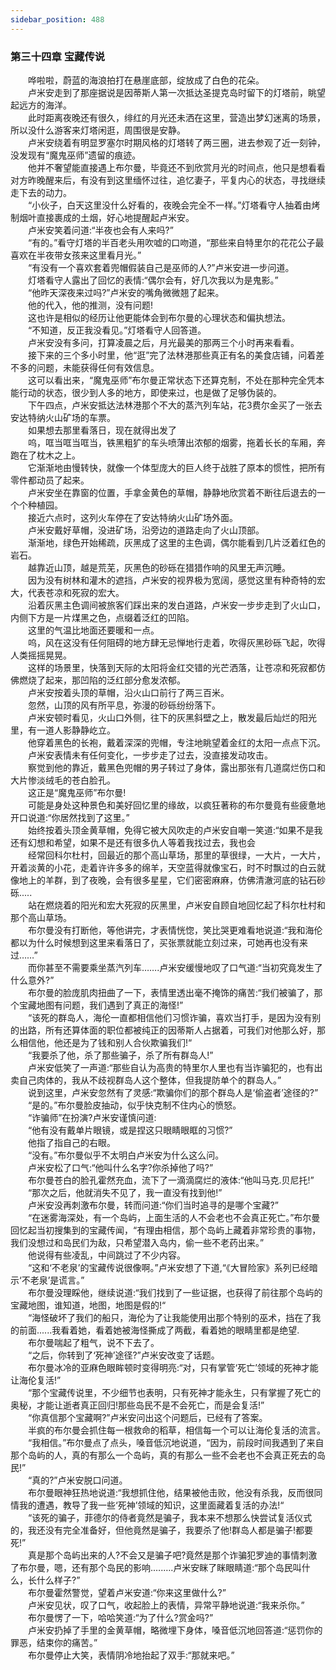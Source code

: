 ```yaml
---
sidebar_position: 488
---
```

### 第三十四章 宝藏传说  


　　哗啦啦，蔚蓝的海浪拍打在悬崖底部，绽放成了白色的花朵。  
　　卢米安走到了那座据说是因蒂斯人第一次抵达圣提克岛时留下的灯塔前，眺望起远方的海洋。  
　　此时距离夜晚还有很久，绯红的月光还未洒在这里，营造出梦幻迷离的场景，所以没什么游客来灯塔闲逛，周围很是安静。  
　　卢米安绕着有明显罗塞尔时期风格的灯塔转了两三圈，进去参观了近一刻钟，没发现有“魔鬼巫师”遗留的痕迹。  
　　他并不奢望能直接遇上布尔曼，毕竟还不到欣赏月光的时间点，他只是想看看对方昨晚醒来后，有没有到这里缅怀过往，追忆妻子，平复内心的状态，寻找继续走下去的动力。  
　　“小伙子，白天这里没什么好看的，夜晚会完全不一样。”灯塔看守人抽着由烤制烟叶直接裹成的土烟，好心地提醒起卢米安。  
　　卢米安笑着问道:“半夜也会有人来吗?”  
　　“有的。”看守灯塔的半百老头用吹嘘的口吻道，“那些来自特里尔的花花公子最喜欢在半夜带女孩来这里看月光。”  
　　“有没有一个喜欢套着兜帽假装自己是巫师的人?”卢米安进一步问道。  
　　灯塔看守人露出了回忆的表情:“偶尔会有，好几次我以为是鬼影。”  
　　“他昨天深夜来过吗?”卢米安的嘴角微微翘了起来。  
　　他的代入，他的推测，没有问题!  
　　这也许是相似的经历让他更能体会到布尔曼的心理状态和偏执想法。  
　　“不知道，反正我没看见。”灯塔看守人回答道。  
　　卢米安没有多问，打算凌晨之后，月光最美的那两三个小时再来看看。  
　　接下来的三个多小时里，他“逛”完了法林港那些真正有名的美食店铺，问着差不多的问题，未能获得任何有效信息。  
　　这可以看出来，“魔鬼巫师”布尔曼正常状态下还算克制，不处在那种完全凭本能行动的状态，很少到人多的地方，即使来过，也是做了足够伪装的。  
　　下午四点，卢米安抵达法林港那个不大的蒸汽列车站，花3费尔金买了一张去安达特纳火山矿场的车票。  
　　如果想去那里看落日，现在就得出发了  
　　呜，哐当哐当哐当，铁黑粗犷的车头喷薄出浓郁的烟雾，拖着长长的车厢，奔跑在了枕木之上。  
　　它渐渐地由慢转快，就像一个体型庞大的巨人终于战胜了原本的惯性，把所有零件都动员了起来。  
　　卢米安坐在靠窗的位置，手拿金黄色的草帽，静静地欣赏着不断往后退去的一个个种植园。  
　　接近六点时，这列火车停在了安达特纳火山矿场外面。  
　　卢米安戴好草帽，没进矿场，沿旁边的道路走向了火山顶部。  
　　渐渐地，绿色开始稀疏，灰黑成了这里的主色调，偶尔能看到几片泛着红色的岩石。  
　　越靠近山顶，越是荒芜，灰黑色的砂砾在猎猎作响的风里无声沉睡。  
　　因为没有树林和灌木的遮挡，卢米安的视界极为宽阔，感觉这里有种奇特的宏大，代表苍凉和死寂的宏大。  
　　沿着灰黑主色调间被旅客们踩出来的发白道路，卢米安一步步走到了火山口，内侧下方是一片煤黑之色，点缀着泛红的凹陷。  
　　这里的气温比地面还要暖和一点。  
　　呜，风在这没有任何阻碍的地方肆无忌惮地行走着，吹得灰黑砂砾飞起，吹得人类摇摇晃晃。  
　　这样的场景里，快落到天际的太阳将金红交错的光芒洒落，让苍凉和死寂都仿佛燃烧了起来，那凹陷的泛红部分愈发浓郁。  
　　卢米安按着头顶的草帽，沿火山口前行了两三百米。  
　　忽然，山顶的风有所平息，弥漫的砂砾纷纷落下。  
　　卢米安顿时看见，火山口外侧，往下的灰黑斜壁之上，散发最后灿烂的阳光里，有一道人影静静屹立。  
　　他穿着黑色的长袍，戴着深深的兜帽，专注地眺望着金红的太阳一点点下沉。  
　　卢米安表情未有任何变化，一步步走了过去，没直接发动攻击。  
　　察觉到他的靠近，戴黑色兜帽的男子转过了身体，露出那张有几道腐烂伤口和大片惨淡绒毛的苍白脸孔。  
　　这正是“魔鬼巫师”布尔曼!  
　　可能是身处这种景色和美好回忆里的缘故，以疯狂著称的布尔曼竟有些疲惫地开口说道:“你居然找到了这里。”  
　　始终按着头顶金黄草帽，免得它被大风吹走的卢米安自嘲一笑道:“如果不是我还有幻想和希望，如果不是还有很多仇人等着我找过去，我也会  
　　经常回科尔杜村，回最近的那个高山草场，那里的草很绿，一大片，一大片，开着淡黄的小花，走着许许多多的绵羊，天空蓝得就像宝石，时不时飘过的白云就像地上的羊群，到了夜晚，会有很多星星，它们密密麻麻，仿佛清澈河底的钻石砂砾.....  
　　站在燃烧着的阳光和宏大死寂的灰黑里，卢米安自顾自地回忆起了科尔杜村和那个高山草场。  
　　布尔曼没有打断他，等他讲完，才表情恍惚，笑比哭更难看地说道:“我和海伦都以为什么时候想到这里来看落日了，买张票就能立刻过来，可她再也没有来过……”  
　　而你甚至不需要乘坐蒸汽列车…….卢米安缓慢地叹了口气道:“当初究竟发生了什么意外?”  
　　布尔曼的脸庞肌肉扭曲了一下，表情里透出毫不掩饰的痛苦:“我们被骗了，那个宝藏地图有问题，我们遇到了真正的海怪!”  
　　“该死的群岛人，海伦一直都相信他们习惯诈骗，喜欢当打手，是因为没有别的出路，所有还算体面的职位都被纯正的因蒂斯人占据着，可我们对他那么好，那么相信他，他还是为了钱和别人合伙欺骗我们!“  
　　“我要杀了他，杀了那些骗子，杀了所有群岛人!”  
　　卢米安低笑了一声道:“那些自认为高贵的特里尔人里也有当诈骗犯的，也有出卖自己肉体的，我从不歧视群岛人这个整体，但我提防单个的群岛人。”  
　　说到这里，卢米安忽然有了灵感:“欺骗你们的那个群岛人是‘偷盗者’途径的?”  
　　“是的。”布尔曼脸皮抽动，似乎快克制不住内心的愤怒。  
　　“诈骗师”在扮演?卢米安谨慎问道:  
　　“他有没有戴单片眼镜，或是捏这只眼睛眼眶的习惯?”  
　　他指了指自己的右眼。  
　　“没有。”布尔曼似乎不太明白卢米安为什么这么问。  
　　卢米安松了口气:“他叫什么名字?你杀掉他了吗?”  
　　布尔曼苍白的脸孔霍然充血，流下了一滴滴腐烂的液体:“他叫马克.贝尼托!”  
　　“那次之后，他就消失不见了，我一直没有找到他!”  
　　卢米安没再刺激布尔曼，转而问道:“你们当时追寻的是哪个宝藏?”  
　　“在迷雾海深处，有一个岛屿，上面生活的人不会老也不会真正死亡。”布尔曼回忆起当初搜集到的宝藏传闻，“有理由相信，那个岛屿上藏着非常珍贵的事物，我们没想过和岛民们为敌，只希望潜入岛内，偷一些不老药出来。”  
　　他说得有些凌乱，中间跳过了不少内容。  
　　“这和‘不老泉’的宝藏传说很像啊。”卢米安想了下道,“《大冒险家》系列已经暗示‘不老泉’是谎言。”  
　　布尔曼没理睬他，继续说道:“我们找到了一些证据，也获得了前往那个岛屿的宝藏地图，谁知道，地图，地图是假的!“  
　　“海怪破坏了我们的船只，海伦为了让我能使用出那个特别的巫术，挡在了我的前面......我看着她，看着她被海怪撕成了两截，看着她的眼睛里都是绝望.  
　　布尔曼喘起了粗气，说不下去了。  
　　“之后，你转到了‘死神’途径?”卢米安改变了话题。  
　　布尔曼冰冷的亚麻色眼眸顿时变得明亮:“对，只有掌管‘死亡’领域的死神才能让海伦复活!”  
　　“那个宝藏传说里，不少细节也表明，只有死神才能永生，只有掌握了死亡的奥秘，才能让逝者真正回归!那些岛民不是不会死亡，而是会复活!”  
　　“你真信那个宝藏啊?”卢米安问出这个问题后，已经有了答案。  
　　半疯的布尔曼会抓住每一根救命的稻草，相信每一个可以让海伦复活的流言。  
　　“我相信。”布尔曼点了点头，嗓音低沉地说道，“因为，前段时间我遇到了来自那个岛屿的人，真的有那么一个岛屿，真的有那么一些不会老也不会真正死去的岛民!”  
　　“真的?”卢米安脱口问道。  
　　布尔曼眼神狂热地说道:“我想抓住他，结果被他击败，他没有杀我，反而很同情我的遭遇，教导了我一些‘死神’领域的知识，这里面藏着复活的办法!“  
　　“该死的骗子，菲德尔的侍者竟然是骗子，我本来不想那么快尝试复活仪式的，我还没有完全准备好，但他竟然是骗子，我要杀了他!群岛人都是骗子!都要死!”  
　　真是那个岛屿出来的人?不会又是骗子吧?竟然是那个诈骗犯罗迪的事情刺激了布尔曼，嗯，还有那个岛民的影响.….….卢米安眯了眯眼睛道:“那个岛民叫什么，长什么样子?”  
　　布尔曼霍然警觉，望着卢米安道:“你来这里做什么?”  
　　卢米安见状，叹了口气，收起脸上的表情，异常平静地说道:“我来杀你。”  
　　布尔曼愣了一下，哈哈笑道:“为了什么?赏金吗?”  
　　卢米安扔掉了手里的金黄草帽，略微埋下身体，嗓音低沉地回答道:“惩罚你的罪恶，结束你的痛苦。”  
　　布尔曼停止大笑，表情阴冷地抬起了双手:“那就来吧。”  
